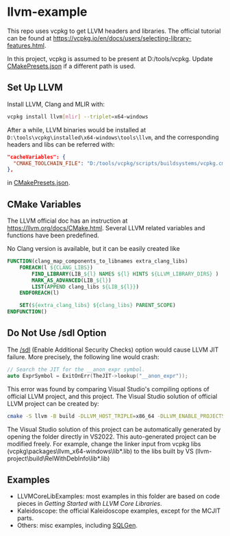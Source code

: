 # llvm-example

This repo uses vcpkg to get LLVM headers and libraries. The official tutorial can be found at https://vcpkg.io/en/docs/users/selecting-library-features.html.

In this project, vcpkg is assumed to be present at D:/tools/vcpkg. Update [CMakePresets.json](./CMakePresets.json) if a different path is used.

## Set Up LLVM

Install LLVM, Clang and MLIR with:

```sh
vcpkg install llvm[mlir] --triplet=x64-windows
```

After a while, LLVM binaries would be installed at ```D:\tools\vcpkg\installed\x64-windows\tools\llvm```, and the corresponding headers and libs can be referred
with:

```json
"cacheVariables": {
  "CMAKE_TOOLCHAIN_FILE": "D:/tools/vcpkg/scripts/buildsystems/vcpkg.cmake"
},
```
in [CMakePresets.json](./CMakePresets.json).

## CMake Variables

The LLVM official doc has an instruction at https://llvm.org/docs/CMake.html. Several LLVM related variables and functions have been predefined.

No Clang version is available, but it can be easily created like

```cmake
FUNCTION(clang_map_components_to_libnames extra_clang_libs)
    FOREACH(l ${CLANG_LIBS})
        FIND_LIBRARY(LIB_${l} NAMES ${l} HINTS ${LLVM_LIBRARY_DIRS} )
        MARK_AS_ADVANCED(LIB_${l})
        LIST(APPEND clang_libs ${LIB_${l}})
    ENDFOREACH(l)

    SET(${extra_clang_libs} ${clang_libs} PARENT_SCOPE)
ENDFUNCTION()
```

## Do Not Use /sdl Option

The [/sdl](https://docs.microsoft.com/en-us/cpp/build/reference/sdl-enable-additional-security-checks) (Enable Additional Security Checks) option would cause LLVM JIT failure.
More precisely, the following line would crash:
```cpp
// Search the JIT for the __anon_expr symbol.
auto ExprSymbol = ExitOnErr(TheJIT->lookup("__anon_expr"));
```
This error was found by comparing Visual Studio's compiling options of official LLVM project, and this project. The Visual Studio solution of official LLVM project
can be created by:
```sh
cmake -S llvm -B build -DLLVM_HOST_TRIPLE=x86_64 -DLLVM_ENABLE_PROJECTS="clang"
```
The Visual Studio solution of this project can be automatically generated by opening the folder directly in VS2022. This auto-generated project can be modified freely.
For example, change the linker input from vcpkg libs (vcpkg\packages\llvm_x64-windows\lib\*.lib) to the libs built by VS (llvm-project\build\RelWithDebInfo\lib\*.lib)

## Examples

* LLVMCoreLibExamples: most examples in this folder are based on code pieces in *Getting Started with LLVM Core Libraries*.
* Kaleidoscope: the official Kaleidoscope examples, except for the MCJIT parts.
* Others: misc examples, including [SQLGen](https://github.com/mshockwave/SQLGen).